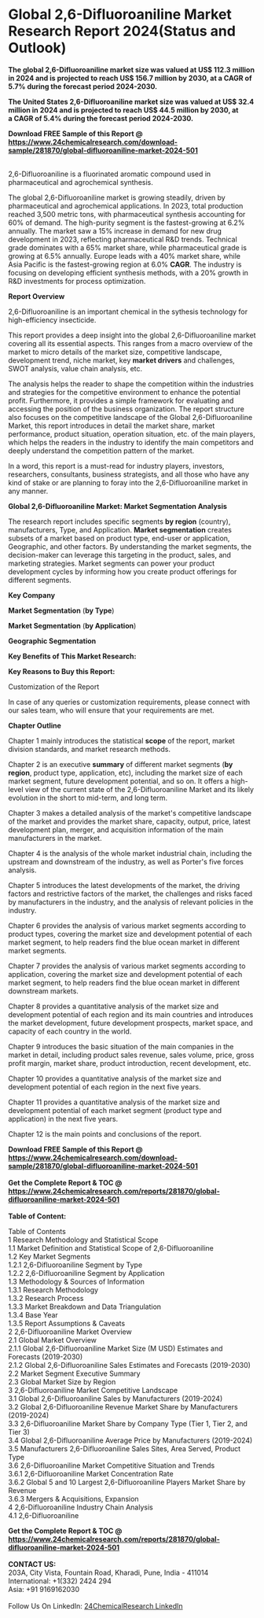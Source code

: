 <h1>Global 2,6-Difluoroaniline Market Research Report 2024(Status and Outlook)</h1><p><strong>The global 2,6-Difluoroaniline market size was valued at US$ 112.3 million in 2024 and is projected to reach US$ 156.7 million by 2030, at a CAGR of 5.7% during the forecast period 2024-2030.</strong></p><p>
</p><p><strong>The United States 2,6-Difluoroaniline market size was valued at US$ 32.4 million in 2024 and is projected to reach US$ 44.5 million by 2030, at a CAGR of 5.4% during the forecast period 2024-2030.</strong></p><div><b>Download FREE Sample of this Report @ 
            <a href="https://www.24chemicalresearch.com/download-sample/281870/global-difluoroaniline-market-2024-501">
            https://www.24chemicalresearch.com/download-sample/281870/global-difluoroaniline-market-2024-501</a></b></div><br><p>
</p><p>2,6-Difluoroaniline is a fluorinated aromatic compound used in pharmaceutical and agrochemical synthesis.</p><p>
</p><p>The global 2,6-Difluoroaniline market is growing steadily, driven by pharmaceutical and agrochemical applications. In 2023, total production reached 3,500 metric tons, with pharmaceutical synthesis accounting for 60% of demand. The high-purity segment is the fastest-growing at 6.2% annually. The market saw a 15% increase in demand for new drug development in 2023, reflecting pharmaceutical R&amp;D trends. Technical grade dominates with a 65% market share, while pharmaceutical grade is growing at 6.5% annually. Europe leads with a 40% market share, while Asia Pacific is the fastest-growing region at 6.0% <strong>CAGR</strong>. The industry is focusing on developing efficient synthesis methods, with a 20% growth in R&amp;D investments for process optimization.</p><p>
</p><p><strong>Report Overview</strong></p><p>
</p><p></p><p>
</p><p>2,6-Difluoroaniline is an important chemical in the sythesis technology for high-efficiency insecticide.</p><p>
</p><p>This report provides a deep insight into the global 2,6-Difluoroaniline market covering all its essential aspects. This ranges from a macro overview of the market to micro details of the market size, competitive landscape, development trend, niche market, key <strong>market drivers</strong> and challenges, SWOT analysis, value chain analysis, etc.</p><p>
</p><p>The analysis helps the reader to shape the competition within the industries and strategies for the competitive environment to enhance the potential profit. Furthermore, it provides a simple framework for evaluating and accessing the position of the business organization. The report structure also focuses on the competitive landscape of the Global 2,6-Difluoroaniline Market, this report introduces in detail the market share, market performance, product situation, operation situation, etc. of the main players, which helps the readers in the industry to identify the main competitors and deeply understand the competition pattern of the market.</p><p>
</p><p>In a word, this report is a must-read for industry players, investors, researchers, consultants, business strategists, and all those who have any kind of stake or are planning to foray into the 2,6-Difluoroaniline market in any manner.</p><p>
</p><p><strong>Global 2,6-Difluoroaniline Market: Market Segmentation Analysis</strong></p><p>
</p><p>The research report includes specific segments <strong>by region</strong> (country), manufacturers, Type, and Application. <strong>Market segmentation</strong> creates subsets of a market based on product type, end-user or application, Geographic, and other factors. By understanding the market segments, the decision-maker can leverage this targeting in the product, sales, and marketing strategies. Market segments can power your product development cycles by informing how you create product offerings for different segments.</p><p>
</p><p><strong>Key Company</strong></p><p>
</p><p>
</p><p><strong>Market Segmentation</strong> (<strong>by Type</strong>)</p><p>
</p><p>
</p><p><strong>Market Segmentation</strong> (<strong>by Application</strong>)</p><p>
</p><p>
</p><p><strong>Geographic Segmentation</strong></p><p>
</p><p>
</p><p><strong>Key Benefits of This Market Research:</strong></p><p>
</p><p>
</p><p><strong>Key Reasons to Buy this Report:</strong></p><p>
</p><p>
</p><p>Customization of the Report</p><p>
</p><p>In case of any queries or customization requirements, please connect with our sales team, who will ensure that your requirements are met.</p><p>
</p><p><strong>Chapter Outline</strong></p><p>
</p><p>Chapter 1 mainly introduces the statistical <strong>scope</strong> of the report, market division standards, and market research methods.</p><p>
</p><p>Chapter 2 is an executive <strong>summary</strong> of different market segments (<strong>by region</strong>, product type, application, etc), including the market size of each market segment, future development potential, and so on. It offers a high-level view of the current state of the 2,6-Difluoroaniline Market and its likely evolution in the short to mid-term, and long term.</p><p>
</p><p>Chapter 3 makes a detailed analysis of the market's competitive landscape of the market and provides the market share, capacity, output, price, latest development plan, merger, and acquisition information of the main manufacturers in the market.</p><p>
</p><p>Chapter 4 is the analysis of the whole market industrial chain, including the upstream and downstream of the industry, as well as Porter's five forces analysis.</p><p>
</p><p>Chapter 5 introduces the latest developments of the market, the driving factors and restrictive factors of the market, the challenges and risks faced by manufacturers in the industry, and the analysis of relevant policies in the industry.</p><p>
</p><p>Chapter 6 provides the analysis of various market segments according to product types, covering the market size and development potential of each market segment, to help readers find the blue ocean market in different market segments.</p><p>
</p><p>Chapter 7 provides the analysis of various market segments according to application, covering the market size and development potential of each market segment, to help readers find the blue ocean market in different downstream markets.</p><p>
</p><p>Chapter 8 provides a quantitative analysis of the market size and development potential of each region and its main countries and introduces the market development, future development prospects, market space, and capacity of each country in the world.</p><p>
</p><p>Chapter 9 introduces the basic situation of the main companies in the market in detail, including product sales revenue, sales volume, price, gross profit margin, market share, product introduction, recent development, etc.</p><p>
</p><p>Chapter 10 provides a quantitative analysis of the market size and development potential of each region in the next five years.</p><p>
</p><p>Chapter 11 provides a quantitative analysis of the market size and development potential of each market segment (product type and application) in the next five years.</p><p>
</p><p>Chapter 12 is the main points and conclusions of the report.</p><p>

</p><div><b>Download FREE Sample of this Report @ 
            <a href="https://www.24chemicalresearch.com/download-sample/281870/global-difluoroaniline-market-2024-501">
            https://www.24chemicalresearch.com/download-sample/281870/global-difluoroaniline-market-2024-501</a></b></div><br><div><b>Get the Complete Report & TOC @ 
            <a href="https://www.24chemicalresearch.com/reports/281870/global-difluoroaniline-market-2024-501">
            https://www.24chemicalresearch.com/reports/281870/global-difluoroaniline-market-2024-501</a></b></div><br>
            <b>Table of Content:</b><p>Table of Contents<br />
 1 Research Methodology and Statistical Scope<br />
 1.1 Market Definition and Statistical Scope of 2,6-Difluoroaniline<br />
 1.2 Key Market Segments<br />
 1.2.1 2,6-Difluoroaniline Segment by Type<br />
 1.2.2 2,6-Difluoroaniline Segment by Application<br />
 1.3 Methodology & Sources of Information<br />
 1.3.1 Research Methodology<br />
 1.3.2 Research Process<br />
 1.3.3 Market Breakdown and Data Triangulation<br />
 1.3.4 Base Year<br />
 1.3.5 Report Assumptions & Caveats<br />
 2 2,6-Difluoroaniline Market Overview<br />
 2.1 Global Market Overview<br />
 2.1.1 Global 2,6-Difluoroaniline Market Size (M USD) Estimates and Forecasts (2019-2030)<br />
 2.1.2 Global 2,6-Difluoroaniline Sales Estimates and Forecasts (2019-2030)<br />
 2.2 Market Segment Executive Summary<br />
 2.3 Global Market Size by Region<br />
 3 2,6-Difluoroaniline Market Competitive Landscape<br />
 3.1 Global 2,6-Difluoroaniline Sales by Manufacturers (2019-2024)<br />
 3.2 Global 2,6-Difluoroaniline Revenue Market Share by Manufacturers (2019-2024)<br />
 3.3 2,6-Difluoroaniline Market Share by Company Type (Tier 1, Tier 2, and Tier 3)<br />
 3.4 Global 2,6-Difluoroaniline Average Price by Manufacturers (2019-2024)<br />
 3.5 Manufacturers 2,6-Difluoroaniline Sales Sites, Area Served, Product Type<br />
 3.6 2,6-Difluoroaniline Market Competitive Situation and Trends<br />
 3.6.1 2,6-Difluoroaniline Market Concentration Rate<br />
 3.6.2 Global 5 and 10 Largest 2,6-Difluoroaniline Players Market Share by Revenue<br />
 3.6.3 Mergers & Acquisitions, Expansion<br />
 4 2,6-Difluoroaniline Industry Chain Analysis<br />
 4.1 2,6-Difluoroaniline </p><div><b>Get the Complete Report & TOC @ 
            <a href="https://www.24chemicalresearch.com/reports/281870/global-difluoroaniline-market-2024-501">
            https://www.24chemicalresearch.com/reports/281870/global-difluoroaniline-market-2024-501</a></b></div><br><b>CONTACT US:</b><br>
            203A, City Vista, Fountain Road, Kharadi, Pune, India - 411014<br>
            International: +1(332) 2424 294<br>
            Asia: +91 9169162030 <br><br>
            Follow Us On LinkedIn: <a href="https://www.linkedin.com/company/24chemicalresearch/">24ChemicalResearch LinkedIn</a>